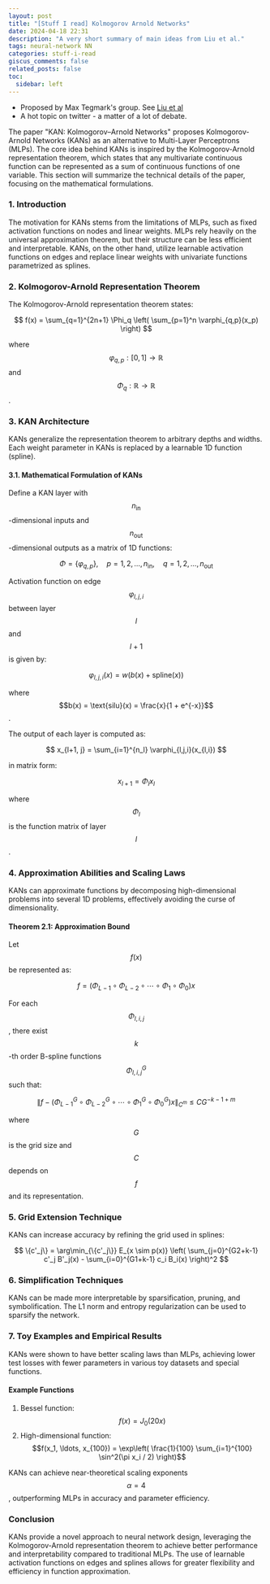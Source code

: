 ```yaml
---
layout: post
title: "[Stuff I read] Kolmogorov Arnold Networks"
date: 2024-04-18 22:31
description: "A very short summary of main ideas from Liu et al."
tags: neural-network NN
categories: stuff-i-read
giscus_comments: false
related_posts: false
toc:
  sidebar: left
---
```


- Proposed by Max Tegmark's group. See [Liu et al](https://arxiv.org/abs/2404.19756)
- A hot topic on twitter - a matter of a lot of debate.

The paper "KAN: Kolmogorov–Arnold Networks" proposes Kolmogorov-Arnold Networks (KANs) as an alternative to Multi-Layer Perceptrons (MLPs). The core idea behind KANs is inspired by the Kolmogorov-Arnold representation theorem, which states that any multivariate continuous function can be represented as a sum of continuous functions of one variable. This section will summarize the technical details of the paper, focusing on the mathematical formulations.

### 1. Introduction

The motivation for KANs stems from the limitations of MLPs, such as fixed activation functions on nodes and linear weights. MLPs rely heavily on the universal approximation theorem, but their structure can be less efficient and interpretable. KANs, on the other hand, utilize learnable activation functions on edges and replace linear weights with univariate functions parametrized as splines.

### 2. Kolmogorov-Arnold Representation Theorem

The Kolmogorov-Arnold representation theorem states:

$$
f(x) = \sum_{q=1}^{2n+1} \Phi_q \left( \sum_{p=1}^n \varphi_{q,p}(x_p) \right)
$$

where $$\varphi_{q,p} : [0, 1] \to \mathbb{R}$$ and $$\Phi_q : \mathbb{R} \to \mathbb{R}$$.

### 3. KAN Architecture

KANs generalize the representation theorem to arbitrary depths and widths. Each weight parameter in KANs is replaced by a learnable 1D function (spline).

#### 3.1. Mathematical Formulation of KANs

Define a KAN layer with $$n_{\text{in}}$$-dimensional inputs and $$n_{\text{out}}$$-dimensional outputs as a matrix of 1D functions:

$$
\Phi = \{ \varphi_{q,p} \}, \quad p = 1, 2, \ldots, n_{\text{in}}, \quad q = 1, 2, \ldots, n_{\text{out}}
$$

Activation function on edge $$\varphi_{l,j,i}$$ between layer $$l$$ and $$l+1$$ is given by:

$$
\varphi_{l,j,i}(x) = w (b(x) + \text{spline}(x))
$$

where $$b(x) = \text{silu}(x) = \frac{x}{1 + e^{-x}}$$.

The output of each layer is computed as:

$$
x_{l+1, j} = \sum_{i=1}^{n_l} \varphi_{l,j,i}(x_{l,i})
$$

in matrix form:

$$
x_{l+1} = \Phi_l x_l
$$

where $$\Phi_l$$ is the function matrix of layer $$l$$.

### 4. Approximation Abilities and Scaling Laws

KANs can approximate functions by decomposing high-dimensional problems into several 1D problems, effectively avoiding the curse of dimensionality.

#### Theorem 2.1: Approximation Bound

Let $$f(x)$$ be represented as:

$$
f = (\Phi_{L-1} \circ \Phi_{L-2} \circ \cdots \circ \Phi_1 \circ \Phi_0)x
$$

For each $$\Phi_{l,i,j}$$, there exist $$k$$-th order B-spline functions $$\Phi_{l,i,j}^G$$ such that:

$$
\| f - (\Phi_{L-1}^G \circ \Phi_{L-2}^G \circ \cdots \circ \Phi_1^G \circ \Phi_0^G)x \|_{C^m} \leq C G^{-k-1+m}
$$

where $$G$$ is the grid size and $$C$$ depends on $$f$$ and its representation.

### 5. Grid Extension Technique

KANs can increase accuracy by refining the grid used in splines:

$$
\{c'_j\} = \arg\min_{\{c'_j\}} E_{x \sim p(x)} \left( \sum_{j=0}^{G2+k-1} c'_j B'_j(x) - \sum_{i=0}^{G1+k-1} c_i B_i(x) \right)^2
$$

### 6. Simplification Techniques

KANs can be made more interpretable by sparsification, pruning, and symbolification. The L1 norm and entropy regularization can be used to sparsify the network.

### 7. Toy Examples and Empirical Results

KANs were shown to have better scaling laws than MLPs, achieving lower test losses with fewer parameters in various toy datasets and special functions.

#### Example Functions

1. Bessel function: $$f(x) = J_0(20x)$$
2. High-dimensional function: $$f(x_1, \ldots, x_{100}) = \exp\left( \frac{1}{100} \sum_{i=1}^{100} \sin^2(\pi x_i / 2) \right)$$

KANs can achieve near-theoretical scaling exponents $$\alpha = 4$$, outperforming MLPs in accuracy and parameter efficiency.

### Conclusion

KANs provide a novel approach to neural network design, leveraging the Kolmogorov-Arnold representation theorem to achieve better performance and interpretability compared to traditional MLPs. The use of learnable activation functions on edges and splines allows for greater flexibility and efficiency in function approximation.
